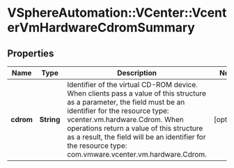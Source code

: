 # VSphereAutomation::VCenter::VcenterVmHardwareCdromSummary

## Properties
Name | Type | Description | Notes
------------ | ------------- | ------------- | -------------
**cdrom** | **String** | Identifier of the virtual CD-ROM device. When clients pass a value of this structure as a parameter, the field must be an identifier for the resource type: vcenter.vm.hardware.Cdrom. When operations return a value of this structure as a result, the field will be an identifier for the resource type: com.vmware.vcenter.vm.hardware.Cdrom. | [optional] 


